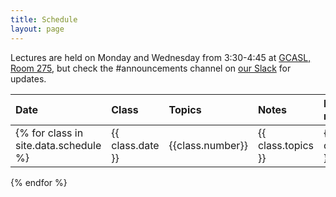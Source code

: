```yaml
---
title: Schedule
layout: page
---
```



Lectures are held on Monday and Wednesday from 3:30-4:45 at
[GCASL, Room 275](https://library.nyu.edu/services/campus-media/classrooms/gcasl-275/), but check the #announcements channel on  [our Slack](/syllabus#messaging) for updates.




| Date | Class | Topics | Notes | Helpful resources | Quiz due | Exercise due |
| :--- | :---- | :----- | :---- | :---------------- | :------- | :----------- |
{% for class in site.data.schedule %} | {{ class.date }} | {{class.number}} | {{ class.topics }} | {{ class.notes }} | {{class.resources }} | {{ class.quiz }} | {{class.exercise }} | 
{% endfor %}

